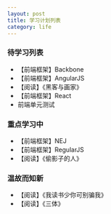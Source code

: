 ```yaml
---
layout: post
title: 学习计划列表
category: life
---
```


### 待学习列表

- 【前端框架】Backbone
- 【前端框架】AngularJS
- 【阅读】《黑客与画家》
- 【前端框架】React
- 前端单元测试

### 重点学习中

- 【前端框架】NEJ
- 【前端框架】RegularJS
- 【阅读】《偷影子的人》

### 温故而知新

- 【阅读】《我读书少你可别骗我》
- 【阅读】《三体》
